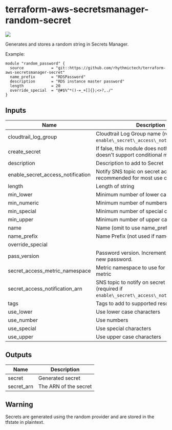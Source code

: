 # terraform-aws-secretsmanager-random-secret

[![](https://github.com/rhythmictech/terraform-aws-secretsmanager-random-secret/workflows/check/badge.svg)](https://github.com/rhythmictech/terraform-aws-secretsmanager-random-secret/actions)

Generates and stores a random string in Secrets Manager.

Example:

```
module "random_password" {
  source            = "git::https://github.com/rhythmictech/terraform-aws-secretsmanager-secret"
  name_prefix       = "RDSPassword"
  description       = "RDS instance master password"
  length            = 20
  override_special  = "@#$%^*()-=_+[]{};<>?,./"
}
```

<!-- BEGINNING OF PRE-COMMIT-TERRAFORM DOCS HOOK -->
## Inputs

| Name | Description | Type | Default | Required |
|------|-------------|:----:|:-----:|:-----:|
| cloudtrail\_log\_group | Cloudtrail Log Group name \(required if `enable\_secret\_access\_notification=true`\) | string | `"change_me"` | no |
| create\_secret | If false, this module does nothing \(since tf doesn't support conditional modules\) | bool | `"true"` | no |
| description | Description to add to Secret | string | `""` | no |
| enable\_secret\_access\_notification | Notify SNS topic on secret access \(not recommended for most use cases\) | bool | `"false"` | no |
| length | Length of string | number | n/a | yes |
| min\_lower | Minimum number of lower case characters | number | `"0"` | no |
| min\_numeric | Minimum number of numbers | number | `"0"` | no |
| min\_special | Minimum number of special characters | number | `"0"` | no |
| min\_upper | Minimum number of upper case characters | number | `"0"` | no |
| name | Name \(omit to use name\_prefix\) | string | `""` | no |
| name\_prefix | Name Prefix \(not used if name specified\) | string | `"terraform"` | no |
| override\_special |  | string | `""` | no |
| pass\_version | Password version. Increment this to trigger a new password. | number | `"1"` | no |
| secret\_access\_metric\_namespace | Metric namespace to use for CloudWatch metric | string | `"SecretsManager"` | no |
| secret\_access\_notification\_arn | SNS topic to notify on secret access \(required if `enable\_secret\_access\_notification=true`\) | string | `""` | no |
| tags | Tags to add to supported resources | map(string) | `{}` | no |
| use\_lower | Use lower case  characters | bool | `"true"` | no |
| use\_number | Use numbers | bool | `"true"` | no |
| use\_special | Use special characters | bool | `"true"` | no |
| use\_upper | Use upper case characters | bool | `"true"` | no |

## Outputs

| Name | Description |
|------|-------------|
| secret | Generated secret |
| secret\_arn | The ARN of the secret |

<!-- END OF PRE-COMMIT-TERRAFORM DOCS HOOK -->

## Warning
Secrets are generated using the random provider and are stored in the tfstate in plaintext.
